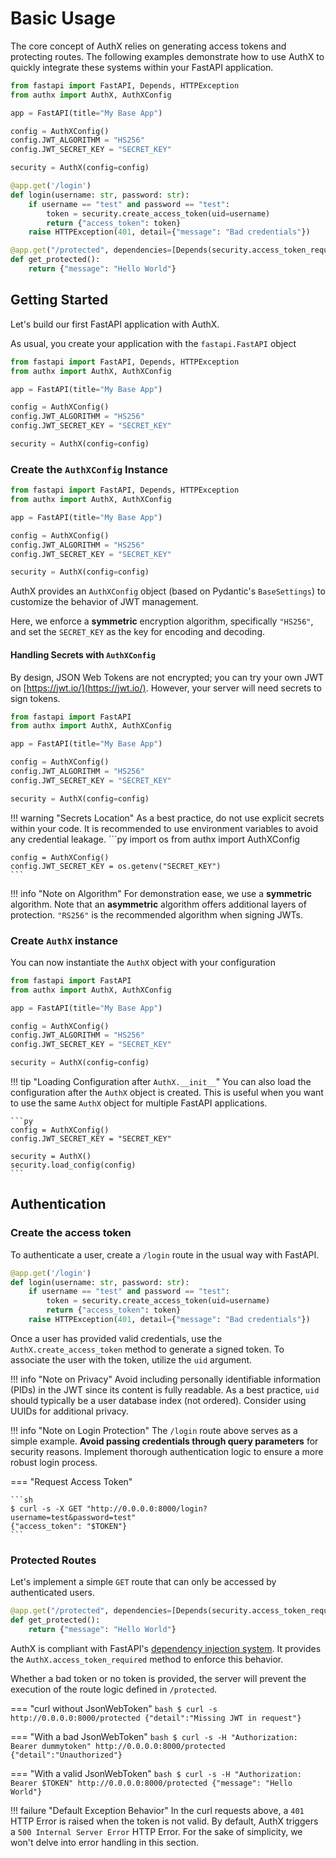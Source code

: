 # Basic Usage

The core concept of AuthX relies on generating access tokens and protecting routes. The following examples demonstrate how to use AuthX to quickly integrate these systems within your FastAPI application.

```py
from fastapi import FastAPI, Depends, HTTPException
from authx import AuthX, AuthXConfig

app = FastAPI(title="My Base App")

config = AuthXConfig()
config.JWT_ALGORITHM = "HS256"
config.JWT_SECRET_KEY = "SECRET_KEY"

security = AuthX(config=config)

@app.get('/login')
def login(username: str, password: str):
    if username == "test" and password == "test":
        token = security.create_access_token(uid=username)
        return {"access_token": token}
    raise HTTPException(401, detail={"message": "Bad credentials"})

@app.get("/protected", dependencies=[Depends(security.access_token_required)])
def get_protected():
    return {"message": "Hello World"}
```

## Getting Started

Let's build our first FastAPI application with AuthX.

As usual, you create your application with the `fastapi.FastAPI` object

```py hl_lines="1 4"
from fastapi import FastAPI, Depends, HTTPException
from authx import AuthX, AuthXConfig

app = FastAPI(title="My Base App")

config = AuthXConfig()
config.JWT_ALGORITHM = "HS256"
config.JWT_SECRET_KEY = "SECRET_KEY"

security = AuthX(config=config)
```

### Create the `AuthXConfig` Instance

```py hl_lines="2 6-7"
from fastapi import FastAPI, Depends, HTTPException
from authx import AuthX, AuthXConfig

app = FastAPI(title="My Base App")

config = AuthXConfig()
config.JWT_ALGORITHM = "HS256"
config.JWT_SECRET_KEY = "SECRET_KEY"

security = AuthX(config=config)
```

AuthX provides an `AuthXConfig` object (based on Pydantic's `BaseSettings`) to customize the behavior of JWT management.

Here, we enforce a **symmetric** encryption algorithm, specifically `"HS256"`, and set the `SECRET_KEY` as the key for encoding and decoding.

#### Handling Secrets with `AuthXConfig`

By design, JSON Web Tokens are not encrypted; you can try your own JWT on [https://jwt.io/](https://jwt.io/). However, your server will need secrets to sign tokens.

```py  hl_lines="8"
from fastapi import FastAPI
from authx import AuthX, AuthXConfig

app = FastAPI(title="My Base App")

config = AuthXConfig()
config.JWT_ALGORITHM = "HS256"
config.JWT_SECRET_KEY = "SECRET_KEY"

security = AuthX(config=config)
```

!!! warning "Secrets Location"
    As a best practice, do not use explicit secrets within your code. It is recommended to use environment variables to avoid any credential leakage.
    ```py
    import os
    from authx import AuthXConfig

    config = AuthXConfig()
    config.JWT_SECRET_KEY = os.getenv("SECRET_KEY")
    ```

!!! info "Note on Algorithm"
    For demonstration ease, we use a **symmetric** algorithm. Note that an **asymmetric** algorithm offers additional layers of protection.
    `"RS256"` is the recommended algorithm when signing JWTs.

### Create `AuthX` instance

You can now instantiate the `AuthX` object with your configuration

```py hl_lines="2 10"
from fastapi import FastAPI
from authx import AuthX, AuthXConfig

app = FastAPI(title="My Base App")

config = AuthXConfig()
config.JWT_ALGORITHM = "HS256"
config.JWT_SECRET_KEY = "SECRET_KEY"

security = AuthX(config=config)
```

!!! tip "Loading Configuration after `AuthX.__init__`"
    You can also load the configuration after the `AuthX` object is created. This is useful when you want to use the same `AuthX` object for multiple FastAPI applications.

    ```py
    config = AuthXConfig()
    config.JWT_SECRET_KEY = "SECRET_KEY"

    security = AuthX()
    security.load_config(config)
    ```

## Authentication

### Create the access token

To authenticate a user, create a `/login` route in the usual way with FastAPI.

```py hl_lines="4"
@app.get('/login')
def login(username: str, password: str):
    if username == "test" and password == "test":
        token = security.create_access_token(uid=username)
        return {"access_token": token}
    raise HTTPException(401, detail={"message": "Bad credentials"})
```

Once a user has provided valid credentials, use the `AuthX.create_access_token` method to generate a signed token. To associate the user with the token, utilize the `uid` argument.

!!! info "Note on Privacy"
    Avoid including personally identifiable information (PIDs) in the JWT since its content is fully readable. As a best practice, `uid` should typically be a user database index (not ordered). Consider using UUIDs for additional privacy.

!!! info "Note on Login Protection"
    The `/login` route above serves as a simple example. **Avoid passing credentials through query parameters** for security reasons. Implement thorough authentication logic to ensure a more robust login process.

=== "Request Access Token"

    ```sh
    $ curl -s -X GET "http://0.0.0.0:8000/login?username=test&password=test"
    {"access_token": "$TOKEN"}
    ```

### Protected Routes

Let's implement a simple `GET` route that can only be accessed by authenticated users.

```py
@app.get("/protected", dependencies=[Depends(security.access_token_required)])
def get_protected():
    return {"message": "Hello World"}
```

AuthX is compliant with FastAPI's [dependency injection system](https://fastapi.tiangolo.com/tutorial/dependencies/). It provides the `AuthX.access_token_required` method to enforce this behavior.

Whether a bad token or no token is provided, the server will prevent the execution of the route logic defined in `/protected`.

=== "curl without JsonWebToken"
    ```bash
    $ curl -s http://0.0.0.0:8000/protected
    {"detail":"Missing JWT in request"}
    ```

=== "With a bad JsonWebToken"
    ```bash
    $ curl -s -H "Authorization: Bearer dummytoken" http://0.0.0.0:8000/protected
    {"detail":"Unauthorized"}
    ```

=== "With a valid JsonWebToken"
    ```bash
    $ curl -s -H "Authorization: Bearer $TOKEN" http://0.0.0.0:8000/protected
    {"message": "Hello World"}
    ```

!!! failure "Default Exception Behavior"
    In the curl requests above, a `401` HTTP Error is raised when the token is not valid. By default, AuthX triggers a `500 Internal Server Error` HTTP Error. For the sake of simplicity, we won't delve into error handling in this section.
